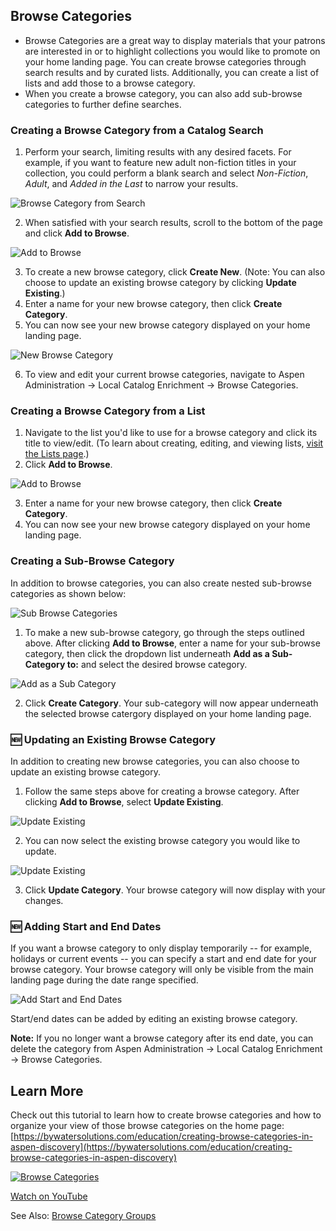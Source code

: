 ## Browse Categories

- Browse Categories are a great way to display materials that your patrons are interested in or to highlight collections you would like to promote on your home landing page. You can create browse categories through search results and by curated lists. Additionally, you can create a list of lists and add those to a browse category.
- When you create a browse category, you can also add sub-browse categories to further define searches.

### Creating a Browse Category from a Catalog Search

1. Perform your search, limiting results with any desired facets. For example, if you want to feature new adult non-fiction titles in your collection, you could perform a blank search and select *Non-Fiction*, *Adult*, and *Added in the Last* to narrow your results. 

![Browse Category from Search](/manual/images/browsecategory_fromsearch.jpg)

2. When satisfied with your search results, scroll to the bottom of the page and click **Add to Browse**.

![Add to Browse](/manual/images/browsecategory_addtobrowse.jpg)

3. To create a new browse category, click **Create New**. (Note: You can also choose to update an existing browse category by clicking **Update Existing**.)
4. Enter a name for your new browse category, then click **Create Category**.
5. You can now see your new browse category displayed on your home landing page.

![New Browse Category](/manual/images/browsecategory_newcategory.jpg)

6. To view and edit your current browse categories, navigate to Aspen Administration -> Local Catalog Enrichment -> Browse Categories.

### Creating a Browse Category from a List

1. Navigate to the list you'd like to use for a browse category and click its title to view/edit. (To learn about creating, editing, and viewing lists, [visit the Lists page](/Admin/HelpManual?page=User-Lists).)
2. Click **Add to Browse**.

![Add to Browse](/manual/images/browsecategory_addtobrowse.jpg)

3. Enter a name for your new browse category, then click **Create Category**.
4. You can now see your new browse category displayed on your home landing page.

### Creating a Sub-Browse Category

In addition to browse categories, you can also create nested sub-browse categories as shown below:

![Sub Browse Categories](/manual/images/browsecategory_withsubbrowsecats.jpg)

1. To make a new sub-browse category, go through the steps outlined above. After clicking **Add to Browse**, enter a name for your sub-browse category, then click the dropdown list underneath **Add as a Sub-Category to:** and select the desired browse category. 

![Add as a Sub Category](/manual/images/browsecategory_add-as-sub.jpg)

2. Click **Create Category**. Your sub-category will now appear underneath the selected browse catergory displayed on your home landing page.

### :new: Updating an Existing Browse Category

In addition to creating new browse categories, you can also choose to update an existing browse category.

1. Follow the same steps above for creating a browse category. After clicking **Add to Browse**, select **Update Existing**.

![Update Existing](/manual/images/BrowseCategory_Update-Existing.jpg)

2. You can now select the existing browse category you would like to update.

![Update Existing](/manual/images/BrowseCategory_Update-Existing-2.jpg)

3. Click **Update Category**. Your browse category will now display with your changes.

### :new: Adding Start and End Dates

If you want a browse category to only display temporarily -- for example, holidays or current events -- you can specify a start and end date for your browse category. Your browse category will only be visible from the main landing page during the date range specified.

![Add Start and End Dates](/manual/images/BrowseCategory_Start-End-Dates.jpg)

Start/end dates can be added by editing an existing browse category.

**Note:** If you no longer want a browse category after its end date, you can delete the category from Aspen Administration -> Local Catalog Enrichment -> Browse Categories.


## Learn More

Check out this tutorial to learn how to create browse categories and how to organize your view of those browse categories on the home page: [https://bywatersolutions.com/education/creating-browse-categories-in-aspen-discovery](https://bywatersolutions.com/education/creating-browse-categories-in-aspen-discovery)

[![Browse Categories](/manual/images/browse.png)](https://www.youtube.com/watch?v=9v0ei0HyKPU&list=PLV_OXyJ1D3Bjr49J9FQ3M0uNhiNv4E04f&index=12)

[Watch on YouTube](https://www.youtube.com/watch?v=9v0ei0HyKPU&list=PLV_OXyJ1D3Bjr49J9FQ3M0uNhiNv4E04f&index=12)

See Also: [Browse Category Groups](/Admin/HelpManual?page=Browse-Category-Groups)
